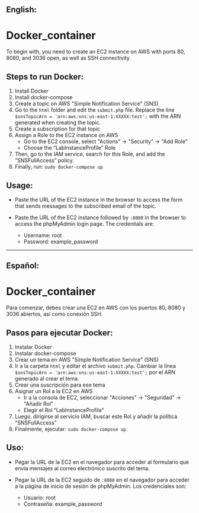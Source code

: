 ## English:

# Docker_container

To begin with, you need to create an EC2 instance on AWS with ports 80, 8080, and 3036 open, as well as SSH connectivity.

## Steps to run Docker:

1. Install Docker
2. Install docker-compose
3. Create a topic on AWS "Simple Notification Service" (SNS)
4. Go to the `html` folder and edit the `submit.php` file. Replace the line `$snsTopicArn = 'arn:aws:sns:us-east-1:XXXXX:test';` with the ARN generated when creating the topic.
5. Create a subscription for that topic
6. Assign a Role to the EC2 instance on AWS
   - Go to the EC2 console, select "Actions" -> "Security" -> "Add Role"
   - Choose the “LabInstanceProfile” Role
7. Then, go to the IAM service, search for this Role, and add the “SNSFullAccess” policy.
8. Finally, run: `sudo docker-compose up`

## Usage:

- Paste the URL of the EC2 instance in the browser to access the form that sends messages to the subscribed email of the topic.

- Paste the URL of the EC2 instance followed by `:8080` in the browser to access the phpMyAdmin login page. The credentials are:
  - Username: root
  - Password: example_password

---

## Español:

# Docker_container

Para comenzar, debes crear una EC2 en AWS con los puertos 80, 8080 y 3036 abiertos, así como conexión SSH.

## Pasos para ejecutar Docker:

1. Instalar Docker
2. Instalar docker-compose
3. Crear un tema en AWS "Simple Notification Service" (SNS)
4. Ir a la carpeta `html` y editar el archivo `submit.php`. Cambiar la línea `$snsTopicArn = 'arn:aws:sns:us-east-1:XXXXX:test';` por el ARN generado al crear el tema.
5. Crear una suscripción para ese tema
6. Asignar un Rol a la EC2 en AWS
   - Ir a la consola de EC2, seleccionar "Acciones" -> "Seguridad" -> "Añadir Rol"
   - Elegir el Rol “LabInstanceProfile”
7. Luego, dirigirse al servicio IAM, buscar este Rol y añadir la política “SNSFullAccess”
8. Finalmente, ejecutar: `sudo docker-compose up`

## Uso:

- Pegar la URL de la EC2 en el navegador para acceder al formulario que envía mensajes al correo electrónico suscrito del tema.

- Pegar la URL de la EC2 seguido de `:8080` en el navegador para acceder a la página de inicio de sesión de phpMyAdmin. Los credenciales son:
  - Usuario: root
  - Contraseña: example_password

